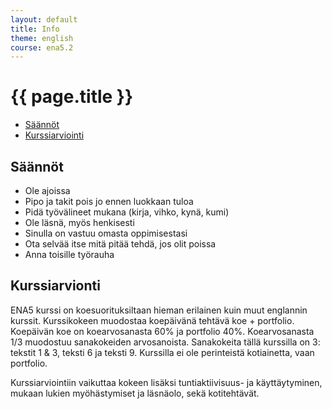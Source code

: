 ```yaml
---
layout: default
title: Info
theme: english
course: ena5.2
---
```


<div class="container">
<div class="header-row">
<div class="main-header">
<h1>{{ page.title }}</h1>
</div>
</div>
<div class="content-row">
<div class="sidebar">
<div class="page-sidebar affix" data-spy="affix" data-offset-top="250">
<ul class="nav page-sidenav">
<li><a href="#saannot">Säännöt</a></li>
<li><a href="#kurssiarviointi">Kurssiarviointi</a></li>

</ul>
</div>
</div>
<div class="info-content">
<h2 id="saannot">Säännöt</h2></p>

<ul>
<li>Ole ajoissa</li>
<li>Pipo ja takit pois jo ennen luokkaan tuloa</li>
<li>Pidä työvälineet mukana (kirja, vihko, kynä, kumi)</li>
<li>Ole läsnä, myös henkisesti</li>
<li>Sinulla on vastuu omasta oppimisestasi</li>
<li>Ota selvää itse mitä pitää tehdä, jos olit poissa</li>
<li>Anna toisille työrauha</li>
</ul>

<h2 id="kurssiarviointi">Kurssiarvionti</h2>

<p>ENA5 kurssi on koesuorituksiltaan hieman erilainen kuin muut englannin kurssit. Kurssikokeen muodostaa koepäivänä
tehtävä koe + portfolio. Koepäivän koe on koearvosanasta 60% ja portfolio 40%. Koearvosanasta 1/3 muodostuu
sanakokeiden arvosanoista. Sanakokeita tällä kurssilla on 3: tekstit 1 &amp; 3, teksti 6 ja teksti 9. Kurssilla ei ole
perinteistä kotiainetta, vaan portfolio.</p>

<p>Kurssiarviointiin vaikuttaa kokeen lisäksi tuntiaktiivisuus- ja käyttäytyminen, mukaan lukien myöhästymiset ja läsnäolo,
sekä kotitehtävät.</p>

</div>
</div>
</div>
